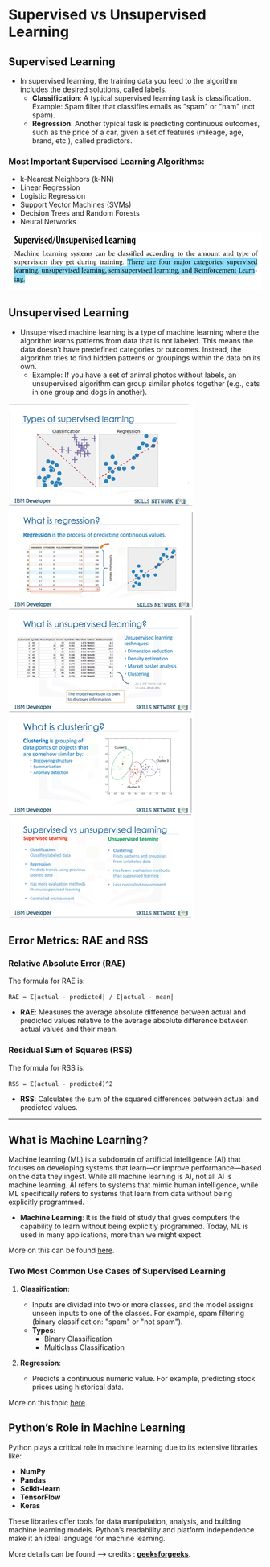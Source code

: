 # Supervised vs Unsupervised Learning

## Supervised Learning
- In supervised learning, the training data you feed to the algorithm includes the desired solutions, called labels.
    - **Classification**: A typical supervised learning task is classification. Example: Spam filter that classifies emails as "spam" or "ham" (not spam).
    - **Regression**: Another typical task is predicting continuous outcomes, such as the price of a car, given a set of features (mileage, age, brand, etc.), called predictors.

### Most Important Supervised Learning Algorithms:
- k-Nearest Neighbors (k-NN)
- Linear Regression
- Logistic Regression
- Support Vector Machines (SVMs)
- Decision Trees and Random Forests
- Neural Networks

![Supervised Learning](images/image.png)

## Unsupervised Learning
- Unsupervised machine learning is a type of machine learning where the algorithm learns patterns from data that is not labeled. This means the data doesn’t have predefined categories or outcomes. Instead, the algorithm tries to find hidden patterns or groupings within the data on its own.
    - Example: If you have a set of animal photos without labels, an unsupervised algorithm can group similar photos together (e.g., cats in one group and dogs in another).

![Unsupervised Learning](images/image-1.png)

## Error Metrics: RAE and RSS

### Relative Absolute Error (RAE)
The formula for RAE is:

``` RAE = Σ|actual - predicted| / Σ|actual - mean| ```


- **RAE**: Measures the average absolute difference between actual and predicted values relative to the average absolute difference between actual values and their mean.

### Residual Sum of Squares (RSS)
The formula for RSS is:

`RSS = Σ(actual - predicted)^2`


- **RSS**: Calculates the sum of the squared differences between actual and predicted values.

---

## What is Machine Learning?
Machine learning (ML) is a subdomain of artificial intelligence (AI) that focuses on developing systems that learn—or improve performance—based on the data they ingest. While all machine learning is AI, not all AI is machine learning. AI refers to systems that mimic human intelligence, while ML specifically refers to systems that learn from data without being explicitly programmed.

- **Machine Learning**: It is the field of study that gives computers the capability to learn without being explicitly programmed. Today, ML is used in many applications, more than we might expect.

More on this can be found [here](https://www.geeksforgeeks.org/machine-learning/).

### Two Most Common Use Cases of Supervised Learning
1. **Classification**:
   - Inputs are divided into two or more classes, and the model assigns unseen inputs to one of the classes. For example, spam filtering (binary classification: "spam" or "not spam").
   - **Types**: 
       - Binary Classification
       - Multiclass Classification
       
2. **Regression**:
   - Predicts a continuous numeric value. For example, predicting stock prices using historical data.

More on this topic [here](https://www.geeksforgeeks.org/getting-started-machine-learning/).

## Python’s Role in Machine Learning
Python plays a critical role in machine learning due to its extensive libraries like:
- **NumPy**
- **Pandas**
- **Scikit-learn**
- **TensorFlow**
- **Keras**

These libraries offer tools for data manipulation, analysis, and building machine learning models. Python’s readability and platform independence make it an ideal language for machine learning.

More details can be found --> credits : [**geeksforgeeks**](https://www.geeksforgeeks.org/machine-learning-with-python/?ref=ml_lbp).
